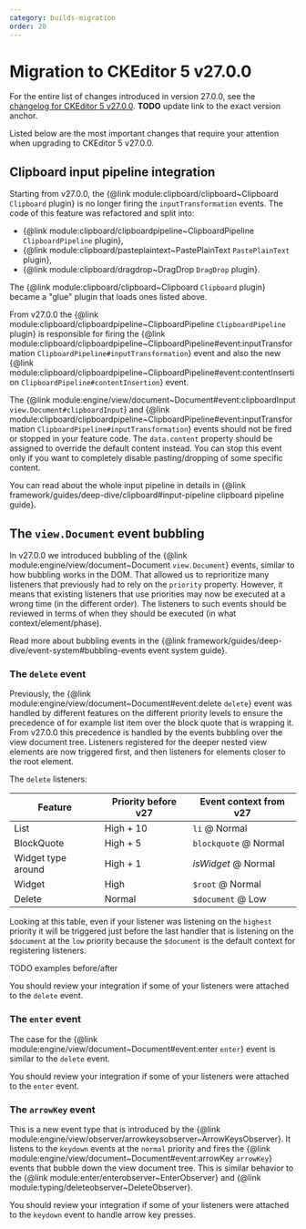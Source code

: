 ```yaml
---
category: builds-migration
order: 20
---
```


# Migration to CKEditor 5 v27.0.0

For the entire list of changes introduced in version 27.0.0, see the [changelog for CKEditor 5 v27.0.0](https://github.com/ckeditor/ckeditor5/blob/master/CHANGELOG.md). **TODO** update link to the exact version anchor.

Listed below are the most important changes that require your attention when upgrading to CKEditor 5 v27.0.0.

## Clipboard input pipeline integration

Starting from v27.0.0, the {@link module:clipboard/clipboard~Clipboard `Clipboard` plugin} is no longer firing the `inputTransformation` events. The code of this feature was refactored and split into:

* {@link module:clipboard/clipboardpipeline~ClipboardPipeline `ClipboardPipeline` plugin}, 
* {@link module:clipboard/pasteplaintext~PastePlainText `PastePlainText` plugin}, 
* {@link module:clipboard/dragdrop~DragDrop `DragDrop` plugin}. 
  
The {@link module:clipboard/clipboard~Clipboard `Clipboard` plugin} became a "glue" plugin that loads ones listed above. 

From v27.0.0 the {@link module:clipboard/clipboardpipeline~ClipboardPipeline `ClipboardPipeline` plugin} is responsible for firing the {@link module:clipboard/clipboardpipeline~ClipboardPipeline#event:inputTransformation `ClipboardPipeline#inputTransformation`} event and also the new {@link module:clipboard/clipboardpipeline~ClipboardPipeline#event:contentInsertion `ClipboardPipeline#contentInsertion`} event.

The {@link module:engine/view/document~Document#event:clipboardInput `view.Document#clipboardInput`} and {@link module:clipboard/clipboardpipeline~ClipboardPipeline#event:inputTransformation `ClipboardPipeline#inputTransformation`} events should not be fired or stopped in your feature code. The `data.content` property should be assigned to override the default content instead. You can stop this event only if you want to completely disable pasting/dropping of some specific content.

You can read about the whole input pipeline in details in {@link framework/guides/deep-dive/clipboard#input-pipeline clipboard pipeline guide}.

## The `view.Document` event bubbling

In v27.0.0 we introduced bubbling of the {@link module:engine/view/document~Document `view.Document`} events, similar to how bubbling works in the DOM. That allowed us to reprioritize many listeners that previously had to rely on the `priority` property. However, it means that existing listeners that use priorities may now be executed at a wrong time (in the different order). The listeners to such events should be reviewed in terms of when they should be executed (in what context/element/phase).

Read more about bubbling events in the {@link framework/guides/deep-dive/event-system#bubbling-events event system guide}.

### The `delete` event
Previously, the {@link module:engine/view/document~Document#event:delete `delete`} event was handled by different features on the different priority levels to ensure the precedence of for example list item over the block quote that is wrapping it. From v27.0.0 this precedence is handled by the events bubbling over the view document tree. Listeners registered for the deeper nested view elements are now triggered first, and then listeners for elements closer to the root element.     

The `delete` listeners:

| **Feature**        | **Priority before v27** | **Event context from v27** |
| ---                | ---                     | ---                        |
| List               | High + 10               | `li` @ Normal              |
| BlockQuote         | High + 5                | `blockquote` @ Normal      |
| Widget type around | High + 1                | *isWidget* @ Normal        |
| Widget             | High                    | `$root` @ Normal           |
| Delete             | Normal                  | `$document` @ Low          |

Looking at this table, even if your listener was listening on the `highest` priority it will be triggered just before the last handler that is listening on the `$document` at the `low` priority because the `$document` is the default context for registering listeners.

TODO examples before/after

You should review your integration if some of your listeners were attached to the `delete` event.

### The `enter` event

The case for the {@link module:engine/view/document~Document#event:enter `enter`} event is similar to the `delete` event. 

You should review your integration if some of your listeners were attached to the `enter` event.

### The `arrowKey` event

This is a new event type that is introduced by the {@link module:engine/view/observer/arrowkeysobserver~ArrowKeysObserver}. It listens to the `keydown` events at the `normal` priority and fires the {@link module:engine/view/document~Document#event:arrowKey `arrowKey`} events that bubble down the view document tree. This is similar behavior to the {@link module:enter/enterobserver~EnterObserver} and {@link module:typing/deleteobserver~DeleteObserver}.

You should review your integration if some of your listeners were attached to the `keydown` event to handle arrow key presses.
